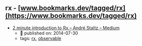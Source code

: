 rx - [www.bookmarks.dev/tagged/rx](https://www.bookmarks.dev/tagged/rx)
---
* [2 minute introduction to Rx – André Staltz – Medium](https://medium.com/@andrestaltz/2-minute-introduction-to-rx-24c8ca793877)
    * :calendar: published on: 2014-07-30
    * tags: [rx](../tags/rx.md), [observable](../tags/observable.md)
